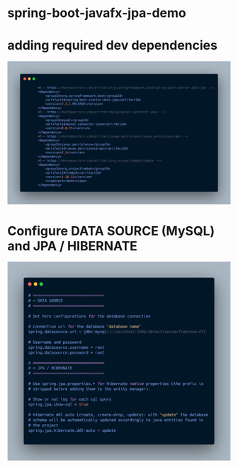 # spring-boot-javafx-jpa-demo

# adding required dev dependencies

![Screenshot](images/carbon1.png)

# Configure  DATA SOURCE (MySQL) and JPA / HIBERNATE

![Screenshot](images/carbon2.png)



